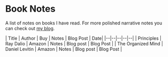 # Book Notes
  
A list of  notes on books I have read. For more polished narrative notes you can check out [my blog](https://blog.tomiwa.ca).
  
| Title | Author | Buy | Notes | Blog Post | Date|
|--|--|--|--|--|
| Principles | Ray Dalio | Amazon | Notes | Blog post | Blog Post |
| The Organized Mind | Daniel Levitin | Amazon | Notes | Blog post | Blog Post |